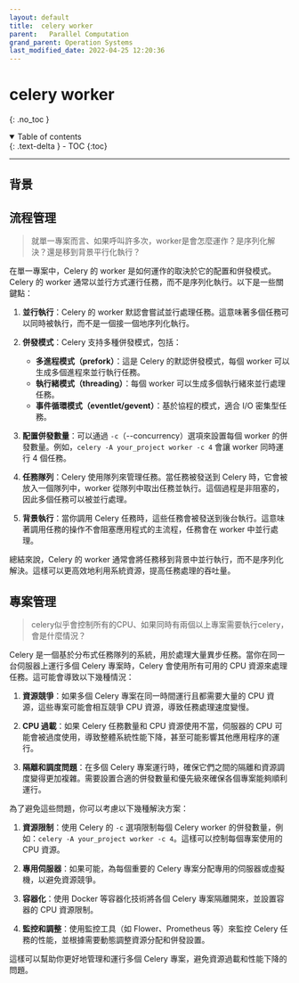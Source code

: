```yaml
---
layout: default
title:  celery worker 
parent:   Parallel Computation
grand_parent: Operation Systems
last_modified_date: 2022-04-25 12:20:36
---
```

# celery worker 
{: .no_toc }

<details open markdown="block">
  <summary>
    Table of contents
  </summary>
  {: .text-delta }
- TOC
{:toc}
</details>

---
## 背景

## 流程管理

> 就單一專案而言、如果呼叫許多次，worker是會怎麼運作？是序列化解決？還是移到背景平行化執行？

在單一專案中，Celery 的 worker 是如何運作的取決於它的配置和併發模式。Celery 的 worker 通常以並行方式運行任務，而不是序列化執行。以下是一些關鍵點：

1. **並行執行**：Celery 的 worker 默認會嘗試並行處理任務。這意味著多個任務可以同時被執行，而不是一個接一個地序列化執行。

2. **併發模式**：Celery 支持多種併發模式，包括：
   - **多進程模式（prefork）**：這是 Celery 的默認併發模式，每個 worker 可以生成多個進程來並行執行任務。
   - **執行緒模式（threading）**：每個 worker 可以生成多個執行緒來並行處理任務。
   - **事件循環模式（eventlet/gevent）**：基於協程的模式，適合 I/O 密集型任務。

3. **配置併發數量**：可以通過 `-c`（--concurrency）選項來設置每個 worker 的併發數量。例如，`celery -A your_project worker -c 4` 會讓 worker 同時運行 4 個任務。

4. **任務隊列**：Celery 使用隊列來管理任務。當任務被發送到 Celery 時，它會被放入一個隊列中，worker 從隊列中取出任務並執行。這個過程是非阻塞的，因此多個任務可以被並行處理。

5. **背景執行**：當你調用 Celery 任務時，這些任務會被發送到後台執行。這意味著調用任務的操作不會阻塞應用程式的主流程，任務會在 worker 中並行處理。

總結來說，Celery 的 worker 通常會將任務移到背景中並行執行，而不是序列化解決。這樣可以更高效地利用系統資源，提高任務處理的吞吐量。

## 專案管理

> celery似乎會控制所有的CPU、如果同時有兩個以上專案需要執行celery，會是什麼情況？

Celery 是一個基於分布式任務隊列的系統，用於處理大量異步任務。當你在同一台伺服器上運行多個 Celery 專案時，Celery 會使用所有可用的 CPU 資源來處理任務。這可能會導致以下幾種情況：

1. **資源競爭**：如果多個 Celery 專案在同一時間運行且都需要大量的 CPU 資源，這些專案可能會相互競爭 CPU 資源，導致任務處理速度變慢。

2. **CPU 過載**：如果 Celery 任務數量和 CPU 資源使用不當，伺服器的 CPU 可能會被過度使用，導致整體系統性能下降，甚至可能影響其他應用程序的運行。

3. **隔離和調度問題**：在多個 Celery 專案運行時，確保它們之間的隔離和資源調度變得更加複雜。需要設置合適的併發數量和優先級來確保各個專案能夠順利運行。

為了避免這些問題，你可以考慮以下幾種解決方案：

1. **資源限制**：使用 Celery 的 `-c` 選項限制每個 Celery worker 的併發數量，例如：`celery -A your_project worker -c 4`。這樣可以控制每個專案使用的 CPU 資源。

2. **專用伺服器**：如果可能，為每個重要的 Celery 專案分配專用的伺服器或虛擬機，以避免資源競爭。

3. **容器化**：使用 Docker 等容器化技術將各個 Celery 專案隔離開來，並設置容器的 CPU 資源限制。

4. **監控和調整**：使用監控工具（如 Flower、Prometheus 等）來監控 Celery 任務的性能，並根據需要動態調整資源分配和併發設置。

這樣可以幫助你更好地管理和運行多個 Celery 專案，避免資源過載和性能下降的問題。


